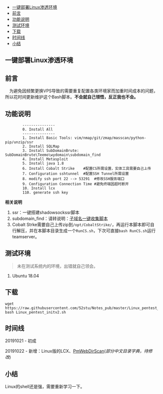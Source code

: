 <!-- TOC -->

- [一键部署Linux渗透环境](#一键部署linux渗透环境)
- [前言](#前言)
- [功能说明](#功能说明)
- [测试环境](#测试环境)
- [下载](#下载)
- [时间线](#时间线)
- [小结](#小结)

<!-- /TOC -->

## 一键部署Linux渗透环境
## 前言
&emsp;为避免因频繁更换VPS导致的需要重复配置各类环境家而加重时间成本的问题，所以花时间更新维护这个Bash脚本。**不会就自己领悟，反正我也不会。**

## 功能说明
```
        ---------------
        0. Install All
        ---------------
        1. Install Basic Tools: vim/nmap/git/zmap/masscan/python-pip/unzip/ssr
        2. Install SQLMap
        3. Install SubDomainBrute: SubDomainBrute\Teemo\wydomain\subdomain_find
        4. Install Metasploit
        5. Install java 1.8         
        6. Install Cobalt Strike    #配置CS所需设置，实体工具需要自己上传
        7. Configuration sshtunnel  #配置SSH Tunnel所需设置
        8. modify ssh port 22 --> 53291  #修改SSH服务端口
        9. Configuration Connection Time #避免终端因超时断开
        10. Install lcx
        110. generate ssh key
```
**相关说明**
1. ssr：一键搭建shadowsockssr脚本
2. subdomain_find：请转说明：[子域名一键收集脚本](https://52stu.me/2019/10/21/%E5%AD%90%E5%9F%9F%E5%90%8D%E4%B8%80%E9%94%AE%E6%94%B6%E9%9B%86%E8%84%9A%E6%9C%AC/)
3. Cobalt Strke需要自己上传zip到`/opt/CobaltStrike/`，再运行本脚本即可自行解压，并在本脚本目录生成一个`RunCS.sh`，下次可直接`bash RunCS.sh`运行teamserver。

## 测试环境
>未在测试系统内的环境，出错就自己领会。
1. Ubuntu 18.04

## 下载
```
wget https://raw.githubusercontent.com/52stu/Notes_pub/master/Linux_pentest_init/Linux_pentest_initv2.sh
bash Linux_pentest_initv2.sh
```

## 时间线
20191021 - 初成

20191022 - 新增：Linux版的LCX、[PmWebDirScan](https://github.com/pmiaowu/PmWebDirScan)(*部分中文目录字典，待修改*)

## 小结
Linux的shell还是强，需要重新学习一下。